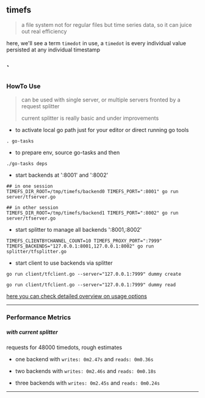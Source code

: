 ## timefs

> a file system not for regular files but time series data, so it can juice out real efficiency

here, we'll see a term `timedot` in use, a `timedot` is every individual value persisted at any individual timestamp

`
---

### HowTo Use

> can be used with single server, or multiple servers fronted by a request splitter
>
> current splitter is really basic and under improvements

* to activate local go path just for your editor or direct running go tools

`. go-tasks`

* to prepare env, source go-tasks and then

`./go-tasks deps`

* start backends at ':8001' and ':8002'

```
## in one session
TIMEFS_DIR_ROOT=/tmp/timefs/backend0 TIMEFS_PORT=":8001" go run server/tfserver.go

## in other session
TIMEFS_DIR_ROOT=/tmp/timefs/backend1 TIMEFS_PORT=":8002" go run server/tfserver.go
```


* start splitter to manage all backends ':8001,:8002'

```
TIMEFS_CLIENTBYCHANNEL_COUNT=10 TIMEFS_PROXY_PORT=":7999" TIMEFS_BACKENDS="127.0.0.1:8001,127.0.0.1:8002" go run splitter/tfsplitter.go
```


* start client to use backends via splitter

```
go run client/tfclient.go --server="127.0.0.1:7999" dummy create

go run client/tfclient.go --server="127.0.0.1:7999" dummy read
```



[here you can check detailed overview on usage options](./docs/usage.md)

---

### Performance Metrics

##### with current splitter

requests for 48000 timedots, rough estimates

* one backend with `writes:	0m2.47s` and `reads: 0m0.36s`

* two backends with `writes: 0m2.46s` and `reads: 0m0.18s`

* three backends with `writes: 0m2.45s` and `reads: 0m0.24s`

---

